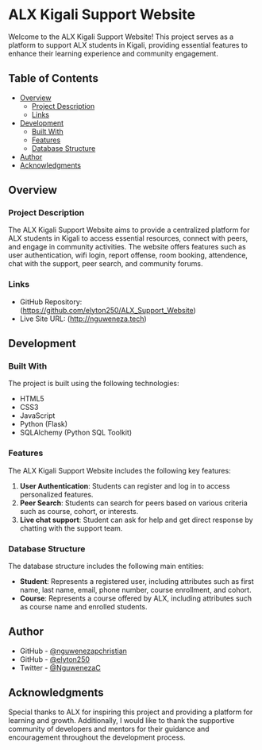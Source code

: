 # ALX Kigali Support Website

Welcome to the ALX Kigali Support Website! This project serves as a platform to support ALX students in Kigali, providing essential features to enhance their learning experience and community engagement.

## Table of Contents

- [Overview](#overview)
  - [Project Description](#project-description)
  - [Links](#links)
- [Development](#development)
  - [Built With](#built-with)
  - [Features](#features)
  - [Database Structure](#database-structure)
- [Author](#author)
- [Acknowledgments](#acknowledgments)

## Overview

### Project Description

The ALX Kigali Support Website aims to provide a centralized platform for ALX students in Kigali to access essential resources, connect with peers, and engage in community activities. The website offers features such as user authentication, wifi login, report offense, room booking, attendence, chat with the support, peer search, and community forums.

### Links

- GitHub Repository: (https://github.com/elyton250/ALX_Support_Website)
- Live Site URL: (http://nguweneza.tech)

## Development

### Built With

The project is built using the following technologies:

- HTML5
- CSS3
- JavaScript
- Python (Flask)
- SQLAlchemy (Python SQL Toolkit)

### Features

The ALX Kigali Support Website includes the following key features:

1. **User Authentication**: Students can register and log in to access personalized features.
2. **Peer Search**: Students can search for peers based on various criteria such as course, cohort, or interests.
3. **Live chat support**: Student can ask for help and get direct response by chatting with the support team.

### Database Structure

The database structure includes the following main entities:

- **Student**: Represents a registered user, including attributes such as first name, last name, email, phone number, course enrollment, and cohort.
- **Course**: Represents a course offered by ALX, including attributes such as course name and enrolled students.

## Author

- GitHub - [@nguwenezapchristian](https://github.com/nguwenezapchristian)
- GitHub - [@elyton250](https://github.com/elyton250)
- Twitter - [@NguwenezaC](https://twitter.com/NguwenezaC)

## Acknowledgments

Special thanks to ALX for inspiring this project and providing a platform for learning and growth. Additionally, I would like to thank the supportive community of developers and mentors for their guidance and encouragement throughout the development process.

